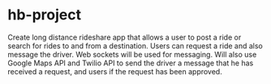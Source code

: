 # hb-project

Create long distance rideshare app that allows a user to post a ride or search for rides to and from a destination. Users can request a ride and also message the driver. Web sockets will be used for messaging. Will also use Google Maps API and Twilio API to send the driver a message that he has received a request, and users if the request has been approved. 
